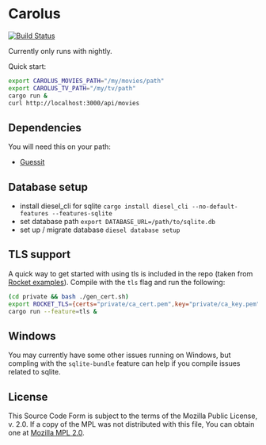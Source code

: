 # Carolus

[![Build Status](https://travis-ci.org/carolustv/carolus-server.svg?branch=master)](https://travis-ci.org/carolustv/carolus-server)

Currently only runs with nightly.

Quick start:

```bash
export CAROLUS_MOVIES_PATH="/my/movies/path"
export CAROLUS_TV_PATH="/my/tv/path"
cargo run &
curl http://localhost:3000/api/movies
```

## Dependencies

You will need this on your path:

* [Guessit](https://github.com/guessit-io/guessit)

## Database setup

* install diesel_cli for sqlite `cargo install diesel_cli --no-default-features --features-sqlite`
* set database path `export DATABASE_URL=/path/to/sqlite.db`
* set up / migrate database `diesel database setup`

## TLS support

A quick way to get started with using tls is included in the repo (taken
from [Rocket examples](https://github.com/SergioBenitez/Rocket/tree/master/examples/tls)).
Compile with the `tls` flag and run the following:

```bash
(cd private && bash ./gen_cert.sh)
export ROCKET_TLS={certs="private/ca_cert.pem",key="private/ca_key.pem"}
cargo run --feature=tls &
```

## Windows

You may currently have some other issues running on Windows, but compling
with the `sqlite-bundle` feature can help if you compile issues related to
sqlite.

## License

This Source Code Form is subject to the terms of the Mozilla Public
License, v. 2.0. If a copy of the MPL was not distributed with this
file, You can obtain one at [Mozilla MPL 2.0](http://mozilla.org/MPL/2.0/).
